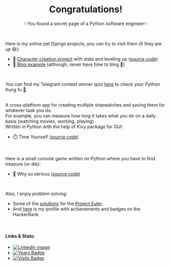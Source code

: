 <h1 align='center'>
  Congratulations!
</h1>
<p align='center'>✨You found a secret page of a Python software engineer✨</p><br>

Here is my online pet Django projects, you can try to visit them (if they are up 😄):
* 🔭 [Character creation project](https://windowhero.herokuapp.com/) with stats and leveling up ([source code](https://github.com/IharSha/build_a_hero))
* 💬 [Blog example](https://rutasblog.herokuapp.com/) (although, never have time to blog 🤔)
<br>

You can find my Telegram contest winner quiz [here](https://quiz.directory/quiz/PO8ZNQhk) to check your Python Kung fu 🐍.
<br><br>

A cross-platform app for creating multiple stopwatches and saving them for whatever task you do.<br> For example, you can measure how long it takes what you do on a daily basis (watching movies, working, playing)<br>
Written in Python with the help of Kivy package for GUI:
* ⏱️ Time Yourself ([source code](https://github.com/IharSha/timeyourself))
<br>

Here is a small console game written on Python where you have to find treasure (or die):
* 👾 Why so serious ([source code](https://github.com/IharSha/why_so_serious))
<br>

Also, I enjoy problem solving:
* Some of the [solutions](https://github.com/IharSha/my_projecteuler) for the [Project Euler](https://projecteuler.net/)
* And [here](https://www.hackerrank.com/Rutik) is my profile with achievements and badges on the HackerRank
<br>

#### Links & Stats:
* [![Linkedin image](https://img.shields.io/badge/linkedin-414141.svg?&style=for-the-badge&logo=linkedin)](https://www.linkedin.com/in/ihar-shabes-278576103/)
* [![Years Badge](https://badges.pufler.dev/years/iharsha)](https://badges.pufler.dev)
* [![Visits Badge](https://badges.pufler.dev/visits/iharsha/iharsha)](https://badges.pufler.dev)

